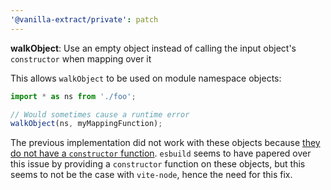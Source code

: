 ```yaml
---
'@vanilla-extract/private': patch
---
```


**walkObject**: Use an empty object instead of calling the input object's `constructor` when mapping over it

This allows `walkObject` to be used on module namespace objects:

```ts
import * as ns from './foo';

// Would sometimes cause a runtime error
walkObject(ns, myMappingFunction);
```

The previous implementation did not work with these objects because [they do not have a `constructor` function][es6 spec].
`esbuild` seems to have papered over this issue by providing a `constructor` function on these objects, but this seems to not be the case with `vite-node`, hence the need for this fix.

[es6 spec]: https://262.ecma-international.org/6.0/#sec-module-namespace-objects
